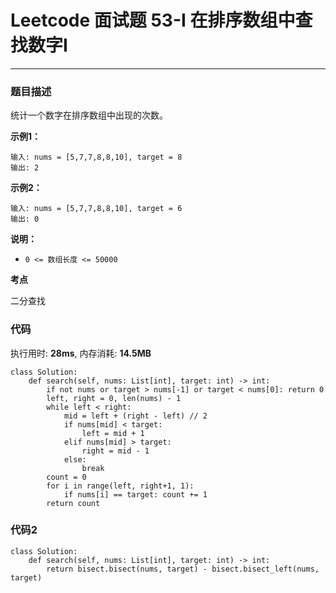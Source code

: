 # Leetcode 面试题 53-I 在排序数组中查找数字I
***
### 题目描述

统计一个数字在排序数组中出现的次数。

**示例1：**

	输入: nums = [5,7,7,8,8,10], target = 8
	输出: 2
	
	
**示例2：**

	输入: nums = [5,7,7,8,8,10], target = 6
	输出: 0


**说明：**

* `0 <= 数组长度 <= 50000`


**考点**

二分查找

### 代码
执行用时: **28ms**, 内存消耗: **14.5MB**

```
class Solution:
    def search(self, nums: List[int], target: int) -> int:
        if not nums or target > nums[-1] or target < nums[0]: return 0
        left, right = 0, len(nums) - 1
        while left < right:
            mid = left + (right - left) // 2
            if nums[mid] < target:
                left = mid + 1
            elif nums[mid] > target:
                right = mid - 1
            else:
                break
        count = 0
        for i in range(left, right+1, 1):
            if nums[i] == target: count += 1
        return count
```

### 代码2
```
class Solution:
    def search(self, nums: List[int], target: int) -> int:
        return bisect.bisect(nums, target) - bisect.bisect_left(nums, target)
```




